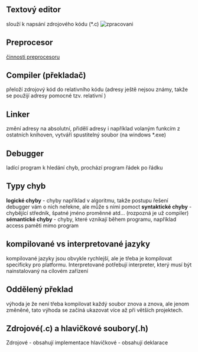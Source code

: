 ## Textový editor
slouží k napsání zdrojového kódu (\*.c)
![zpracovani](zpracovaniProgramu.png)
## Preprocesor
[činnosti preprocesoru](Činnost%20preprocessoru)

## Compiler (překladač)
přeloží zdrojový kód do relativního kódu (adresy ještě nejsou známy, takže se použijí adresy pomocné tzv. relativní )

## Linker
změní adresy na absolutní, přidělí adresy i například volaným funkcím z ostatních knihoven, vytváří spustitelný soubor (na windows \*.exe)

## Debugger 
ladící program k hledání chyb, prochází program řádek po řádku

## Typy chyb
**logické chyby** - chyby například v algoritmu, takže postupu řešení debugger vám o nich neřekne, ale může s nimi pomoct
**syntaktické chyby** - chybějící středník, špatné jméno proměnné atd... (rozpozná je už compiler)
**sémantické chyby** - chyby, které vznikají během programu, například access paměti mimo program
## kompilované vs interpretované jazyky
kompilované jazyky jsou obvykle rychlejší, ale je třeba je kompilovat specificky pro platformu. 
Interpretované potřebují interpreter, který musí být nainstalovaný na cílovém zařízení

## Oddělený překlad
výhoda je že není třeba kompilovat každý soubor znova a znova, ale jenom změněné, tato výhoda se začíná ukazovat více až při větších projektech.

## Zdrojové(.c) a hlavičkové soubory(.h)

Zdrojové - obsahují implementace
hlavičkové - obsahují deklarace